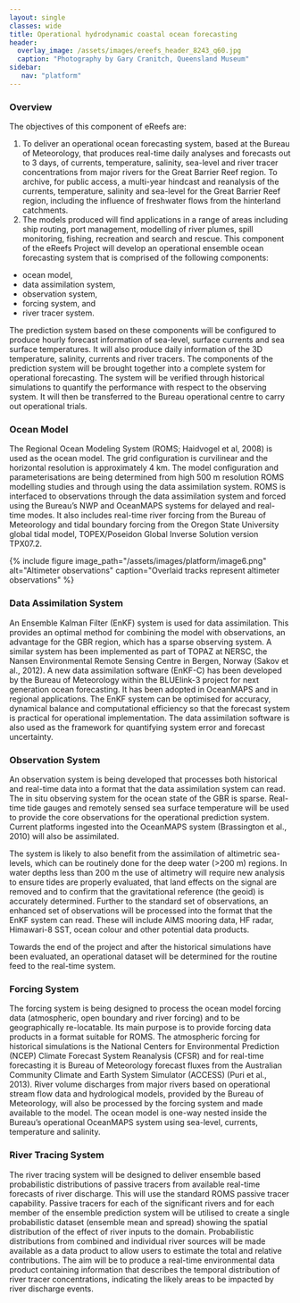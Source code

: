 ```yaml
---
layout: single
classes: wide
title: Operational hydrodynamic coastal ocean forecasting
header:
  overlay_image: /assets/images/ereefs_header_8243_q60.jpg
  caption: "Photography by Gary Cranitch, Queensland Museum"
sidebar:
   nav: "platform"
---
```

### Overview
The objectives of this component of eReefs are:

1. To deliver an operational ocean forecasting system, based at the Bureau of Meteorology, that produces real-time daily analyses and forecasts out to 3 days, of currents, temperature, salinity, sea-level and river tracer concentrations from major rivers for the Great Barrier Reef region.
To archive, for public access, a multi-year hindcast and reanalysis of the currents, temperature, salinity and sea-level for the Great Barrier Reef region, including the influence of freshwater flows from the hinterland catchments.
2. The models produced will find applications in a range of areas including ship routing, port management, modelling of river plumes, spill monitoring, fishing, recreation and search and rescue. This component of the eReefs Project will develop an operational ensemble ocean forecasting system that is comprised of the following components:

* ocean model,
* data assimilation system,
* observation system,
* forcing system, and
* river tracer system.

The prediction system based on these components will be configured to produce hourly forecast information of sea-level, surface currents and sea surface temperatures. It will also produce daily information of the 3D temperature, salinity, currents and river tracers. The components of the prediction system will be brought together into a complete system for operational forecasting. The system will be verified through historical simulations to quantify the performance with respect to the observing system. It will then be transferred to the Bureau operational centre to carry out operational trials.

### Ocean Model
The Regional Ocean Modeling System (ROMS; Haidvogel et al, 2008) is used as the ocean model. The grid configuration is curvilinear and the horizontal resolution is approximately 4 km. The model configuration and parameterisations are being determined from high 500 m resolution ROMS modelling studies and through using the data assimilation system. ROMS is interfaced to observations through the data assimilation system and forced using the Bureau’s NWP and OceanMAPS systems for delayed and real-time modes. It also includes real-time river forcing from the Bureau of Meteorology and tidal boundary forcing from the Oregon State University global tidal model, TOPEX/Poseidon Global Inverse Solution version TPX07.2.

{% include figure image_path="/assets/images/platform/image6.png" alt="Altimeter observations" caption="Overlaid tracks represent altimeter observations" %}

### Data Assimilation System
An Ensemble Kalman Filter (EnKF) system is used for data assimilation. This provides an optimal method for combining the model with observations, an advantage for the GBR region, which has a sparse observing system. A similar system has been implemented as part of TOPAZ at NERSC, the Nansen Environmental Remote Sensing Centre in Bergen, Norway (Sakov et al., 2012). A new data assimilation software (EnKF-C) has been developed by the Bureau of Meteorology within the BLUElink-3 project for next generation ocean forecasting. It has been adopted in OceanMAPS and in regional applications. The EnKF system can be optimised for accuracy, dynamical balance and computational efficiency so that the forecast system is practical for operational implementation. The data assimilation software is also used as the framework for quantifying system error and forecast uncertainty.

### Observation System
An observation system is being developed that processes both historical and real-time data into a format that the data assimilation system can read. The in situ observing system for the ocean state of the GBR is sparse. Real-time tide gauges and remotely sensed sea surface temperature will be used to provide the core observations for the operational prediction system. Current platforms ingested into the OceanMAPS system (Brassington et al., 2010) will also be assimilated.

The system is likely to also benefit from the assimilation of altimetric sea-levels, which can be routinely done for the deep water (>200 m) regions. In water depths less than 200 m the use of altimetry will require new analysis to ensure tides are properly evaluated, that land effects on the signal are removed and to confirm that the gravitational reference (the geoid) is accurately determined. Further to the standard set of observations, an enhanced set of observations will be processed into the format that the EnKF system can read. These will include AIMS mooring data, HF radar, Himawari-8 SST, ocean colour and other potential data products.

Towards the end of the project and after the historical simulations have been evaluated, an operational dataset will be determined for the routine feed to the real-time system.

### Forcing System
The forcing system is being designed to process the ocean model forcing data (atmospheric, open boundary and river forcing) and to be geographically re-locatable. Its main purpose is to provide forcing data products in a format suitable for ROMS. The atmospheric forcing for historical simulations is the National Centers for Environmental Prediction (NCEP) Climate Forecast System Reanalysis (CFSR) and for real-time forecasting it is Bureau of Meteorology forecast fluxes from the Australian Community Climate and Earth System Simulator (ACCESS) (Puri et al., 2013). River volume discharges from major rivers based on operational stream flow data and hydrological models, provided by the Bureau of Meteorology, will also be processed by the forcing system and made available to the model. The ocean model is one-way nested inside the Bureau’s operational OceanMAPS system using sea-level, currents, temperature and salinity.

### River Tracing System
The river tracing system will be designed to deliver ensemble based probabilistic distributions of passive tracers from available real-time forecasts of river discharge. This will use the standard ROMS passive tracer capability. Passive tracers for each of the significant rivers and for each member of the ensemble prediction system will be utilised to create a single probabilistic dataset (ensemble mean and spread) showing the spatial distribution of the effect of river inputs to the domain. Probabilistic distributions from combined and individual river sources will be made available as a data product to allow users to estimate the total and relative contributions. The aim will be to produce a real-time environmental data product containing information that describes the temporal distribution of river tracer concentrations, indicating the likely areas to be impacted by river discharge events.